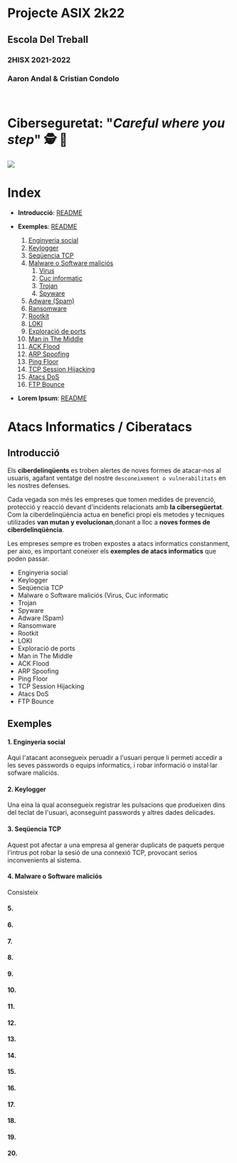# __Projecte ASIX 2k22__
## __Escola Del Treball__
### __2HISX 2021-2022__
### __Aaron Andal & Cristian Condolo__

<br>

# __Ciberseguretat__: "_Careful where you step_" 🕵️ 🔎

<div style="align: center; width: 100%">
    <img src="https://tec.mx/sites/default/files/styles/header_full/public/2021-08/ciberseguridad-tec-de-monterrey.jpg?itok=H3ibmb8t" />
</div>

# Index

* **Introducció**: [README](#introducció)

* **Exemples**: [README](#exemples)
    1. [Enginyeria social](#1-enginyeria-social)
    2. [Keylogger](#2-keylogger)
    3. [Seqüencia TCP](#)
    4. [Malware o Software maliciós](#)
       1. [Virus](#)
       2. [Cuc informatic](#)
       3. [Trojan](#)
       4. [Spyware](#)
    5. [Adware (Spam)](#)
    6.  [Ransomware](#)
    7.  [Rootkit](#)
    8.  [LOKI](#)
    9.  [Exploració de ports](#)
    10. [Man in The Middle](#)
    11. [ACK Flood](#)
    12. [ARP Spoofing](#)
    13. [Ping Floor](#)
    14. [TCP Session Hijacking](#)
    15. [Atacs DoS](#)
    16. [FTP Bounce](#)

* **Lorem Ipsum**: [README]()



#  Atacs Informatics / Ciberatacs
## Introducció
Els __ciberdelinqüents__ es troben alertes de noves formes de atacar-nos al usuaris, agafant ventatge del nostre ```desconeixement o vulnerabilitats``` en les nostres defenses.

Cada vegada son més les empreses que tomen medides de prevenció, protecció y reacció devant d'incidents relacionats amb **la cibersegüertat**. Com la ciberdelinqüència actua en benefici propi els metodes y tecniques utilizades **van mutan y evolucionan**,donant a lloc a __noves formes de ciberdelinqüència__.

Les empreses sempre es troben expostes a atacs informatics constanment, per aixo, es important coneixer els **exemples de atacs informatics** que poden passar.

  - Enginyeria social
  - Keylogger
  - Seqüencia TCP
  - Malware o Software maliciós (Virus, Cuc informatic
  - Trojan
  - Spyware
  - Adware (Spam)
  - Ransomware
  - Rootkit
  - LOKI
  - Exploració de ports
  - Man in The Middle
  - ACK Flood
  - ARP Spoofing
  - Ping Floor
  - TCP Session Hijacking
  - Atacs DoS
  - FTP Bounce

## Exemples
#### 1. Enginyeria social
Aqui l'atacant aconsegueix peruadir a l'usuari perque li permeti accedir a les seves passwords o equips informatics, i robar informació o instal·lar sofware maliciós.

#### 2. Keylogger
Una eina la qual aconsegueix registrar les pulsacions que produeixen dins del teclat de l'usuari, aconseguint passwords y altres dades delicades.

#### 3. Seqüencia TCP
Aquest pot afectar a una empresa al generar duplicats de paquets perque l'intrus pot robar la sesió de una connexió TCP, provocant serios inconvenients al sistema.

#### 4. Malware o Software maliciós
Consisteix

#### 5.

#### 6.

#### 7.

#### 8.

#### 9.

#### 10.

#### 11.

#### 12.

#### 13.

#### 14.

#### 15.

#### 16.

#### 17.

#### 18.

#### 19.

#### 20.
